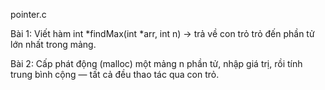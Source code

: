 pointer.c

Bài 1:
Viết hàm int *findMax(int *arr, int n)
→ trả về con trỏ trỏ đến phần tử lớn nhất trong mảng.

Bài 2:
Cấp phát động (malloc) một mảng n phần tử, nhập giá trị, rồi tính trung bình cộng — tất cả đều thao tác qua con trỏ.
